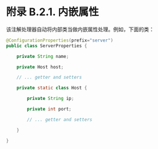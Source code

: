 # 附录 B.2.1. 内嵌属性

该注解处理器自动将内部类当做内嵌属性处理。例如，下面的类：

```java
@ConfigurationProperties(prefix="server")
public class ServerProperties {

    private String name;

    private Host host;

    // ... getter and setters

    private static class Host {

        private String ip;

        private int port;

        // ... getter and setters

    }

}
```

